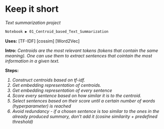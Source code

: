 # Keep it short
<i>Text summarization project</i>
<p></p>
<p></p>

```diff
Notebook ▶️ 01_Centroid_based_Text_Summarization
```

<b>Uses:</b> [TF-IDF] [cossim] [Word2Vec]

<b>Intro:</b>
<i>
Centroids are the most relevant tokens (tokens that contain the same meaning).
One can use them to extract sentences that cointain the most information in a given text. </i>

<b>Steps:</b>
<i>
1. Construct centroids based on tf-idf.
2. Get embedding representation of centroids. 
3. Get embedding representation of every sentence
4. Score every sentence based on how similar it is to the centroid.
5. Select sentences based on their score until a certain number of words (hyperparameter) is reached
6. Avoid redundancy - if a chosen sentence is too similar to the ones in the already produced summary, don't add it (cosine similarity + predefined threshold)
</i>